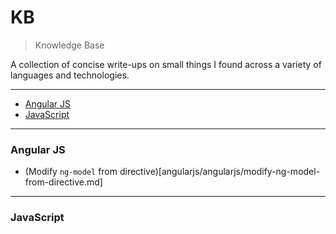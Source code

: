 # KB
> Knowledge Base

A collection of concise write-ups on small things I found across a
variety of languages and technologies.

---

* [Angular JS](#angularjs)
* [JavaScript](#javascript)

---

### Angular JS
- (Modify `ng-model` from directive)[angularjs/angularjs/modify-ng-model-from-directive.md]

---

### JavaScript
